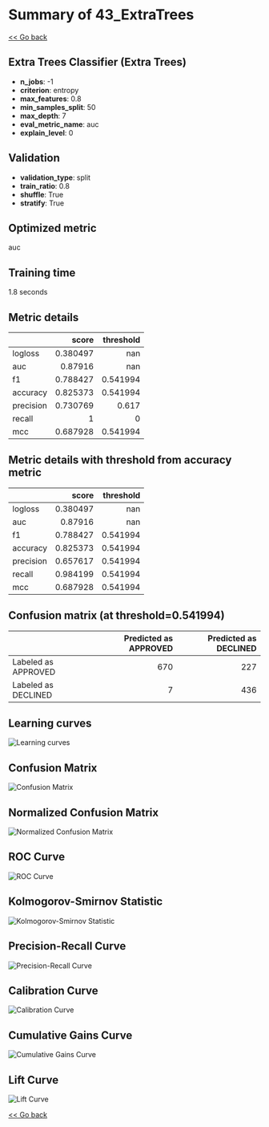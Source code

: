 # Summary of 43_ExtraTrees

[<< Go back](../README.md)


## Extra Trees Classifier (Extra Trees)
- **n_jobs**: -1
- **criterion**: entropy
- **max_features**: 0.8
- **min_samples_split**: 50
- **max_depth**: 7
- **eval_metric_name**: auc
- **explain_level**: 0

## Validation
 - **validation_type**: split
 - **train_ratio**: 0.8
 - **shuffle**: True
 - **stratify**: True

## Optimized metric
auc

## Training time

1.8 seconds

## Metric details
|           |    score |   threshold |
|:----------|---------:|------------:|
| logloss   | 0.380497 |  nan        |
| auc       | 0.87916  |  nan        |
| f1        | 0.788427 |    0.541994 |
| accuracy  | 0.825373 |    0.541994 |
| precision | 0.730769 |    0.617    |
| recall    | 1        |    0        |
| mcc       | 0.687928 |    0.541994 |


## Metric details with threshold from accuracy metric
|           |    score |   threshold |
|:----------|---------:|------------:|
| logloss   | 0.380497 |  nan        |
| auc       | 0.87916  |  nan        |
| f1        | 0.788427 |    0.541994 |
| accuracy  | 0.825373 |    0.541994 |
| precision | 0.657617 |    0.541994 |
| recall    | 0.984199 |    0.541994 |
| mcc       | 0.687928 |    0.541994 |


## Confusion matrix (at threshold=0.541994)
|                     |   Predicted as APPROVED |   Predicted as DECLINED |
|:--------------------|------------------------:|------------------------:|
| Labeled as APPROVED |                     670 |                     227 |
| Labeled as DECLINED |                       7 |                     436 |

## Learning curves
![Learning curves](learning_curves.png)
## Confusion Matrix

![Confusion Matrix](confusion_matrix.png)


## Normalized Confusion Matrix

![Normalized Confusion Matrix](confusion_matrix_normalized.png)


## ROC Curve

![ROC Curve](roc_curve.png)


## Kolmogorov-Smirnov Statistic

![Kolmogorov-Smirnov Statistic](ks_statistic.png)


## Precision-Recall Curve

![Precision-Recall Curve](precision_recall_curve.png)


## Calibration Curve

![Calibration Curve](calibration_curve_curve.png)


## Cumulative Gains Curve

![Cumulative Gains Curve](cumulative_gains_curve.png)


## Lift Curve

![Lift Curve](lift_curve.png)



[<< Go back](../README.md)
